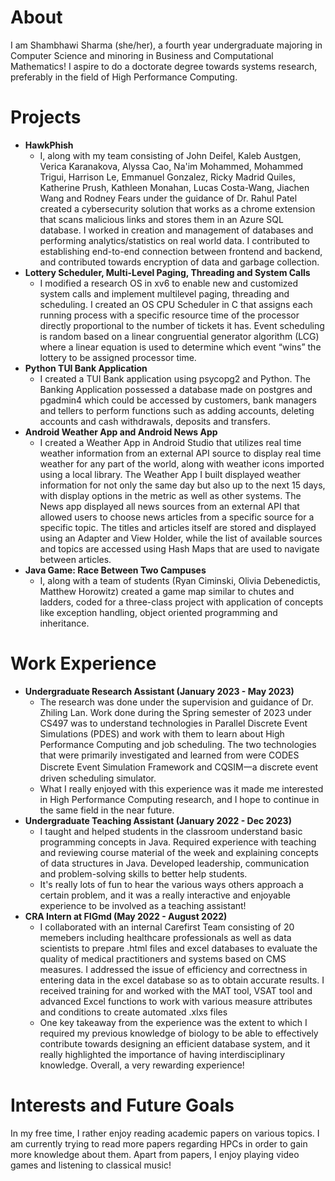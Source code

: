# About
I am Shambhawi Sharma (she/her), a fourth year undergraduate majoring in Computer Science and minoring in Business and Computational Mathematics! I aspire to do a doctorate degree towards systems research, preferably in the field of High Performance Computing.

# Projects
* **HawkPhish**
    * I, along with my team consisting of John Deifel, Kaleb Austgen, Verica Karanakova, Alyssa Cao, Na'im Mohammed, Mohammed Trigui, Harrison Le, Emmanuel Gonzalez, Ricky Madrid Quiles, Katherine Prush, Kathleen Monahan, Lucas Costa-Wang, Jiachen Wang and Rodney Fears under the guidance of Dr. Rahul Patel created a cybersecurity solution that works as a chrome extension that scans malicious links and stores them in an Azure SQL database. I worked in creation and management of databases and performing analytics/statistics on real world data. I contributed to establishing end-to-end connection between frontend and backend, and contributed towards encryption of data and garbage collection.
* **Lottery Scheduler, Multi-Level Paging, Threading and System Calls**
    * I modified a research OS in xv6 to enable new and customized system calls and implement multilevel paging, threading and scheduling. I created an OS CPU Scheduler in C that assigns each running process with a specific resource time of the processor directly proportional to the number of tickets it has. Event scheduling is random based on a linear congruential generator algorithm (LCG) where a linear equation is used to determine which event “wins” the lottery to be assigned processor time.
* **Python TUI Bank Application**
    * I created a TUI Bank application using psycopg2 and Python. The Banking Application possessed a database made on postgres and pgadmin4 which could be accessed by customers, bank managers and tellers to perform functions such as adding accounts, deleting accounts and cash withdrawals, deposits and transfers.
* **Android Weather App and Android News App**
     * I created a Weather App in Android Studio that utilizes real time weather information from an external API source to display real time weather for any part of the world, along with weather icons imported using a local library. The Weather App I built displayed weather information for not only the same day but also up to the next 15 days, with display options in the metric as well as other systems. The News app displayed all news sources from an external API that allowed users to choose news articles from a specific source for a specific topic. The titles and articles itself are stored and displayed using an Adapter and View Holder, while the list of available sources and topics are accessed using Hash Maps that are used to navigate between articles.
* **Java Game: Race Between Two Campuses**
     * I, along with a team of students (Ryan Ciminski, Olivia Debenedictis, Matthew Horowitz) created a game map similar to chutes and ladders, coded for a three-class project with application of concepts like exception handling, object oriented programming and inheritance.

# Work Experience
* **Undergraduate Research Assistant (January 2023 - May 2023)**
     * The research was done under the supervision and guidance of Dr. Zhiling Lan. Work done during the Spring semester of 2023 under CS497 was to understand technologies in Parallel Discrete Event Simulations (PDES) and work with them to learn about High Performance Computing and job scheduling. The two technologies that were primarily investigated and learned from were CODES Discrete Event Simulation Framework and CQSIM一a discrete event driven scheduling simulator.
     * What I really enjoyed with this experience was it made me interested in High Performance Computing research, and I hope to continue in the same field in the near future.
* **Undergraduate Teaching Assistant (January 2022 - Dec 2023)**
     * I taught and helped students in the classroom understand basic programming concepts in Java. Required experience with teaching and reviewing course material of the week and explaining concepts of data structures in Java. Developed leadership, communication and problem-solving skills to better help students.
     * It's really lots of fun to hear the various ways others approach a certain problem, and it was a really interactive and enjoyable experience to be involved as a teaching assistant!
* **CRA Intern at FIGmd (May 2022 - August 2022)**
     * I collaborated with an internal Carefirst Team consisting of 20 memebers including healthcare professionals as well as data scientists to prepare .html files and excel databases to evaluate the quality of medical practitioners and systems based on CMS measures. I addressed the issue of efficiency and correctness in entering data in the excel database so as to obtain accurate results. I received training for and worked with the MAT tool, VSAT tool and advanced Excel functions to work with various measure attributes and conditions to create automated .xlxs files
     * One key takeaway from the experience was the extent to which I required my previous knowledge of biology to be able to effectively contribute towards designing an efficient database system, and it really highlighted the importance of having interdisciplinary knowledge. Overall, a very rewarding experience!

# Interests and Future Goals
In my free time, I rather enjoy reading academic papers on various topics. I am currently trying to read more papers regarding HPCs in order to gain more knowledge about them. Apart from papers, I enjoy playing video games and listening to classical music!
<!--
**mochiiten9158/mochiiten9158** is a ✨ _special_ ✨ repository because its `README.md` (this file) appears on your GitHub profile.

Here are some ideas to get you started:

- 🔭 I’m currently working on ...
- 🌱 I’m currently learning ...
- 👯 I’m looking to collaborate on ...
- 🤔 I’m looking for help with ...
- 💬 Ask me about ...
- 📫 How to reach me: ...
- 😄 Pronouns: ...
- ⚡ Fun fact: ...
-->
